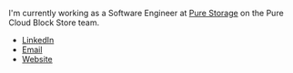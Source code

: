 I'm currently working as a Software Engineer at [Pure Storage](https://www.purestorage.com/) on the Pure Cloud Block Store team.

- [LinkedIn](https://www.linkedin.com/in/kucera-lukas)
- [Email](mailto:lukas.kucera.g@gmail.com)
- [Website](https://lukaskucera.com)
